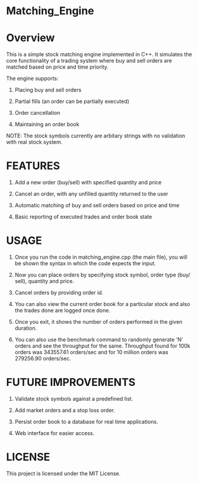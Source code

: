 # Matching_Engine
# Overview
This is a simple stock matching engine implemented in C++. It simulates the core functionality of a trading system where buy and sell orders are matched based on price and time priority.

The engine supports:

1. Placing buy and sell orders

2. Partial fills (an order can be partially executed)

3. Order cancellation

4. Maintaining an order book

NOTE: The stock symbols currently are arbitary strings with no validation with real stock system.

# FEATURES 

1. Add a new order (buy/sell) with specified quantity and price

2. Cancel an order, with any unfilled quantity returned to the user

3. Automatic matching of buy and sell orders based on price and time

4. Basic reporting of executed trades and order book state

# USAGE

1. Once you run the code in matching_engine.cpp (the main file), you will be shown the syntax in which the code expects the input.

2. Now you can place orders by specifying stock symbol, order type (buy/ sell), quantity and price.

3. Cancel orders by providing order id.

4. You can also view the current order book for a particular stock and also the trades done are logged once done.

5. Once you exit, it shows the number of orders performed in the given duration.

6. You can also use the benchmark command to randomly generate 'N' orders and see the throughput for the same. Throughput found for 100k orders was 343557.61 orders/sec and for 10 million orders was 279256.90 orders/sec.

# FUTURE IMPROVEMENTS

1. Validate stock symbols against a predefined list.

2. Add market orders and a stop loss order.

3. Persist order book to a database for real time applications.

4. Web interface for easier access.

# LICENSE 

This project is licensed under the MIT License.